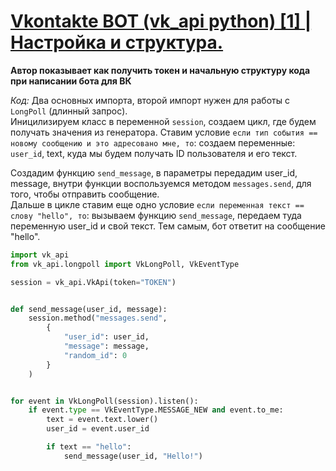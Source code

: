 # [Vkontakte BOT (vk_api python) [1] | Настройка и структура.](https://www.youtube.com/watch?v=hhq4sPeQ5A8)
__Автор показывает как получить токен и начальную структуру кода при написании бота для ВК__

*Код:* Два основных импорта, второй импорт нужен для работы с `LongPoll` (длинный запрос). \
Иницилизируем класс в переменной `session`, создаем цикл, где будем получать значения из генератора.
Ставим условие `если тип события == новому сообщению и это адресовано мне, то`: создаем переменные: `user_id`, text, куда мы будем получать ID пользователя и его текст.

Создадим функцию `send_message`, в параметры передадим user_id, message, внутри функции воспользуемся методом `messages.send`, для того, чтобы отправить сообщение. \
Дальше в цикле ставим еще одно условие `если переменная текст == слову "hello", то`: вызываем функцию `send_message`, передаем туда переменную user_id и свой текст.
Тем самым, бот ответит на сообщение "hello".

```py
import vk_api
from vk_api.longpoll import VkLongPoll, VkEventType

session = vk_api.VkApi(token="TOKEN")


def send_message(user_id, message):
	session.method("messages.send", 
		{
			"user_id": user_id,
			"message": message,
			"random_id": 0
		}
	)


for event in VkLongPoll(session).listen():
	if event.type == VkEventType.MESSAGE_NEW and event.to_me:
		text = event.text.lower()
		user_id = event.user_id

		if text == "hello":
			send_message(user_id, "Hello!")
```
